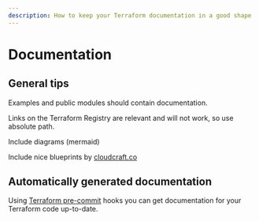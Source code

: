 ```yaml
---
description: How to keep your Terraform documentation in a good shape
---
```


# Documentation

## General tips

Examples and public modules should contain documentation.

Links on the Terraform Registry are relevant and will not work, so use absolute path.

Include diagrams \(mermaid\)

Include nice blueprints by [cloudcraft.co](https://cloudcraft.co) 

## Automatically generated documentation

Using [Terraform pre-commit](https://github.com/antonbabenko/pre-commit-terraform) hooks you can get documentation for your Terraform code up-to-date.







